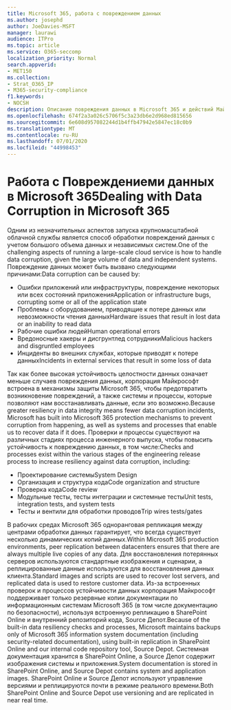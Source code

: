 ```yaml
---
title: Microsoft 365, работа с повреждением данных
ms.author: josephd
author: JoeDavies-MSFT
manager: laurawi
audience: ITPro
ms.topic: article
ms.service: O365-seccomp
localization_priority: Normal
search.appverid:
- MET150
ms.collection:
- Strat_O365_IP
- M365-security-compliance
f1.keywords:
- NOCSH
description: Описание повреждения данных в Microsoft 365 и действий Майкрософт по предотвращению и восстановлению.
ms.openlocfilehash: 674f2a3a026c5706f5c3a23db6e2d968ed815656
ms.sourcegitcommit: 6e608d957082244d1b4ffb47942e5847ec18c0b9
ms.translationtype: MT
ms.contentlocale: ru-RU
ms.lasthandoff: 07/01/2020
ms.locfileid: "44998453"
---
```

# <a name="dealing-with-data-corruption-in-microsoft-365"></a><span data-ttu-id="7ff2c-103">Работа с Повреждениеми данных в Microsoft 365</span><span class="sxs-lookup"><span data-stu-id="7ff2c-103">Dealing with Data Corruption in Microsoft 365</span></span>

<span data-ttu-id="7ff2c-104">Одним из незначительных аспектов запуска крупномасштабной облачной службы является способ обработки повреждений данных с учетом большого объема данных и независимых систем.</span><span class="sxs-lookup"><span data-stu-id="7ff2c-104">One of the challenging aspects of running a large-scale cloud service is how to handle data corruption, given the large volume of data and independent systems.</span></span> <span data-ttu-id="7ff2c-105">Повреждение данных может быть вызвано следующими причинами:</span><span class="sxs-lookup"><span data-stu-id="7ff2c-105">Data corruption can be caused by:</span></span>

- <span data-ttu-id="7ff2c-106">Ошибки приложений или инфраструктуры, повреждение некоторых или всех состояний приложения</span><span class="sxs-lookup"><span data-stu-id="7ff2c-106">Application or infrastructure bugs, corrupting some or all of the application state</span></span>
- <span data-ttu-id="7ff2c-107">Проблемы с оборудованием, приводящие к потере данных или невозможности чтения данных</span><span class="sxs-lookup"><span data-stu-id="7ff2c-107">Hardware issues that result in lost data or an inability to read data</span></span>
- <span data-ttu-id="7ff2c-108">Рабочие ошибки людей</span><span class="sxs-lookup"><span data-stu-id="7ff2c-108">Human operational errors</span></span>
- <span data-ttu-id="7ff2c-109">Вредоносные хакеры и дисгрунтлед сотрудники</span><span class="sxs-lookup"><span data-stu-id="7ff2c-109">Malicious hackers and disgruntled employees</span></span>
- <span data-ttu-id="7ff2c-110">Инциденты во внешних службах, которые приводят к потере данных</span><span class="sxs-lookup"><span data-stu-id="7ff2c-110">Incidents in external services that result in some loss of data</span></span>

<span data-ttu-id="7ff2c-111">Так как более высокая устойчивость целостности данных означает меньше случаев повреждения данных, корпорация Майкрософт встроена в механизмы защиты Microsoft 365, чтобы предотвратить возникновение повреждений, а также системы и процессы, которые позволяют нам восстанавливать данные, если это возможно.</span><span class="sxs-lookup"><span data-stu-id="7ff2c-111">Because greater resiliency in data integrity means fewer data corruption incidents, Microsoft has built into Microsoft 365 protection mechanisms to prevent corruption from happening, as well as systems and processes that enable us to recover data if it does.</span></span> <span data-ttu-id="7ff2c-112">Проверки и процессы существуют на различных стадиях процесса инженерного выпуска, чтобы повысить устойчивость к повреждению данных, в том числе:</span><span class="sxs-lookup"><span data-stu-id="7ff2c-112">Checks and processes exist within the various stages of the engineering release process to increase resiliency against data corruption, including:</span></span>

- <span data-ttu-id="7ff2c-113">Проектирование системы</span><span class="sxs-lookup"><span data-stu-id="7ff2c-113">System Design</span></span>
- <span data-ttu-id="7ff2c-114">Организация и структура кода</span><span class="sxs-lookup"><span data-stu-id="7ff2c-114">Code organization and structure</span></span>
- <span data-ttu-id="7ff2c-115">Проверка кода</span><span class="sxs-lookup"><span data-stu-id="7ff2c-115">Code review</span></span>
- <span data-ttu-id="7ff2c-116">Модульные тесты, тесты интеграции и системные тесты</span><span class="sxs-lookup"><span data-stu-id="7ff2c-116">Unit tests, integration tests, and system tests</span></span>
- <span data-ttu-id="7ff2c-117">Тесты и вентили для обработки проводов</span><span class="sxs-lookup"><span data-stu-id="7ff2c-117">Trip wires tests/gates</span></span>

<span data-ttu-id="7ff2c-118">В рабочих средах Microsoft 365 одноранговая репликация между центрами обработки данных гарантирует, что всегда существует несколько динамических копий данных.</span><span class="sxs-lookup"><span data-stu-id="7ff2c-118">Within Microsoft 365 production environments, peer replication between datacenters ensures that there are always multiple live copies of any data.</span></span> <span data-ttu-id="7ff2c-119">Для восстановления потерянных серверов используются стандартные изображения и сценарии, а реплицированные данные используются для восстановления данных клиента.</span><span class="sxs-lookup"><span data-stu-id="7ff2c-119">Standard images and scripts are used to recover lost servers, and replicated data is used to restore customer data.</span></span> <span data-ttu-id="7ff2c-120">Из-за встроенных проверок и процессов устойчивости данных корпорация Майкрософт поддерживает только резервные копии документации по информационным системам Microsoft 365 (в том числе документацию по безопасности), используя встроенную репликацию в SharePoint Online и внутренний репозиторий кода, Source Депот.</span><span class="sxs-lookup"><span data-stu-id="7ff2c-120">Because of the built-in data resiliency checks and processes, Microsoft maintains backups only of Microsoft 365 information system documentation (including security-related documentation), using built-in replication in SharePoint Online and our internal code repository tool, Source Depot.</span></span> <span data-ttu-id="7ff2c-121">Системная документация хранится в SharePoint Online, а Source Депот содержит изображения системы и приложения.</span><span class="sxs-lookup"><span data-stu-id="7ff2c-121">System documentation is stored in SharePoint Online, and Source Depot contains system and application images.</span></span> <span data-ttu-id="7ff2c-122">SharePoint Online и Source Депот используют управление версиями и реплицируются почти в режиме реального времени.</span><span class="sxs-lookup"><span data-stu-id="7ff2c-122">Both SharePoint Online and Source Depot use versioning and are replicated in near real time.</span></span>
